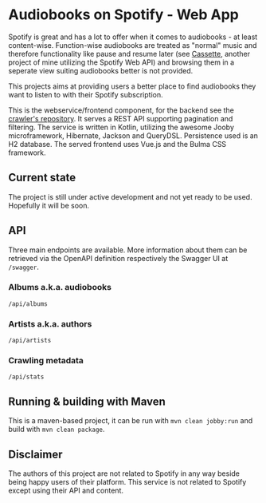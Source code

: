 # Audiobooks on Spotify - Web App
Spotify is great and has a lot to offer when it comes to audiobooks - at least content-wise. Function-wise audiobooks are treated as "normal" music and therefore functionality like pause and resume later (see [Cassette](https://github.com/FlorianLoch/Cassette), another project of mine utilizing the Spotify Web API) and browsing them in a seperate view suiting audiobooks better is not provided.

This projects aims at providing users a better place to find audiobooks they want to listen to with their Spotify subscription.

This is the webservice/frontend component, for the backend see the [crawler's repository](https://github.com/FlorianLoch/audiobooks-on-spotify-crawler).
It serves a REST API supporting pagination and filtering. The service is written in Kotlin, utilizing the awesome Jooby microframework, Hibernate, Jackson and QueryDSL. Persistence used is an H2 database.
The served frontend uses Vue.js and the Bulma CSS framework.

## Current state
The project is still under active development and not yet ready to be used. Hopefully it will be soon.

## API
Three main endpoints are available. More information about them can be retrieved via the OpenAPI definition respectively the Swagger UI at ```/swagger```.

### Albums a.k.a. audiobooks
```/api/albums```

### Artists a.k.a. authors
```/api/artists```

### Crawling metadata
```/api/stats```

## Running & building with Maven
This is a maven-based project, it can be run with ```mvn clean jobby:run``` and build with ```mvn clean package```.

## Disclaimer
The authors of this project are not related to Spotify in any way beside being happy users of their platform. This service is not related to Spotify except using their API and content.